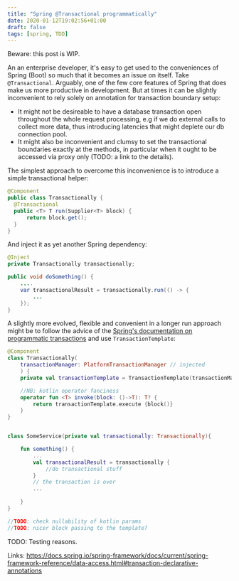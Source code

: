 ```yaml
---
title: "Spring @Transactional programmatically"
date: 2020-01-12T19:02:56+01:00
draft: false
tags: [spring, TDD]
---
```


Beware: this post is WIP.

An an enterprise developer, it's easy to get used to the conveniences of Spring (Boot) so much that it becomes an issue on itself. Take `@Transactional`. Arguably, one of the few core features of Spring that does make us more productive in development. But at times it can be slightly inconvenient to rely solely on annotation for transaction boundary setup: 

* It might not be desireable to have a database transaction open throughout the whole request processing, e.g if we do external calls to collect more data, thus introducing latencies that might deplete our db connection pool. 
* It might also be inconvenient and clumsy to set the transactional boundaries exactly at the methods, in particular when it ought to be accessed via proxy only (TODO: a link to the details). 

The simplest approach to overcome this inconvenience is to introduce a simple transactional helper: 

```java
@Component
public class Transactionally {
  @Transactional
  public <T> T run(Supplier<T> block) {
      return block.get();
  }
}
```

And inject it as yet another Spring dependency: 

```java
@Inject
private Transactionally transactionally;

public void doSomething() {
    ....
    var transactionalResult = transactionally.run(() -> {
        ...
    });
}
```


A slightly more evolved, flexible and convenient in a longer run approach might be to follow the advice of the [Spring's documentation on programmatic transactions](https://docs.spring.io/spring-framework/docs/current/spring-framework-reference/data-access.html#transaction-programmatic) and use `TransactionTemplate`:

```kotlin
@Component
class Transactionally(
    transactionManager: PlatformTransactionManager // injected
    ) {
    private val transactionTemplate = TransactionTemplate(transactionManager)

    //NB: kotlin operator fanciness
    operator fun <T> invoke(block: ()->T): T? {
        return transactionTemplate.execute {block()}
    }
}


class SomeService(private val transactionally: Transactionally){

    fun something() {
        ...
        val transactionalResult = transactionally {
            //do transactional stuff
        }
        // the transaction is over
        ...
        
    }
}

//TODO: check nullability of kotlin params
//TODO: nicer block passing to the template?

```


TODO: Testing reasons.

Links: https://docs.spring.io/spring-framework/docs/current/spring-framework-reference/data-access.html#transaction-declarative-annotations